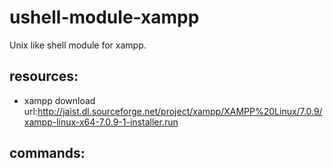 # ushell-module-xampp
Unix like shell module for xampp.

## resources:
+ xampp download url:http://jaist.dl.sourceforge.net/project/xampp/XAMPP%20Linux/7.0.9/xampp-linux-x64-7.0.9-1-installer.run

## commands:
